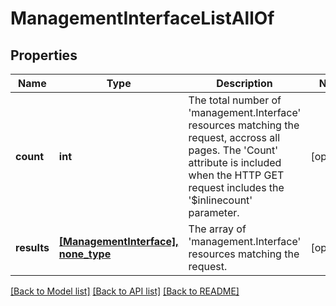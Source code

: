 # ManagementInterfaceListAllOf

## Properties
Name | Type | Description | Notes
------------ | ------------- | ------------- | -------------
**count** | **int** | The total number of &#39;management.Interface&#39; resources matching the request, accross all pages. The &#39;Count&#39; attribute is included when the HTTP GET request includes the &#39;$inlinecount&#39; parameter. | [optional] 
**results** | [**[ManagementInterface], none_type**](ManagementInterface.md) | The array of &#39;management.Interface&#39; resources matching the request. | [optional] 

[[Back to Model list]](../README.md#documentation-for-models) [[Back to API list]](../README.md#documentation-for-api-endpoints) [[Back to README]](../README.md)


